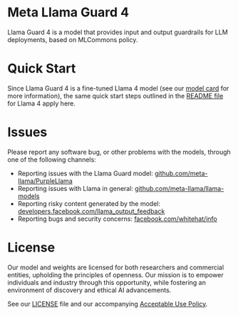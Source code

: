 # Meta Llama Guard 4

Llama Guard 4 is a model that provides input and output guardrails for LLM deployments, based on MLCommons policy.

# Quick Start

Since Llama Guard 4 is a fine-tuned Llama 4 model (see our [model card](12B/MODEL_CARD.md) for more information), the same quick start steps outlined in the [README file](https://github.com/meta-llama/llama-models/blob/main/README.md) for Llama 4 apply here.

# Issues

Please report any software bug, or other problems with the models, through one of the following channels:

- Reporting issues with the Llama Guard model:
  [github.com/meta-llama/PurpleLlama](https://github.com/meta-llama/PurpleLlama)
- Reporting issues with Llama in general:
  [github.com/meta-llama/llama-models](https://github.com/meta-llama/llama-models)
- Reporting risky content generated by the model:
  [developers.facebook.com/llama_output_feedback](https://developers.facebook.com/llama_output_feedback)
- Reporting bugs and security concerns:
  [facebook.com/whitehat/info](https://facebook.com/whitehat/info)

# License

Our model and weights are licensed for both researchers and commercial entities, upholding the principles of openness. Our mission is to empower individuals and industry through this opportunity, while fostering an environment of discovery and ethical AI advancements.

See our [LICENSE](12B/LICENSE) file and our accompanying [Acceptable Use Policy](12B/USE_POLICY.md).
